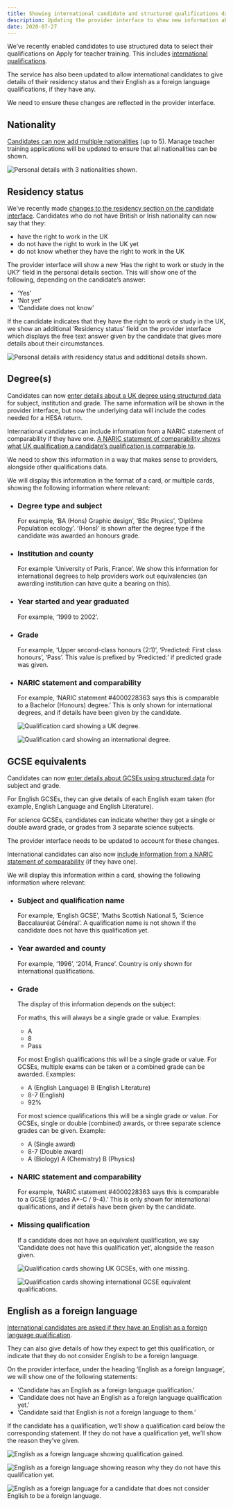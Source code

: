 ```yaml
---
title: Showing international candidate and structured qualifications data
description: Updating the provider interface to show new information about international candidates and support changes to how we collect qualifications data.
date: 2020-07-27
---
```


We’ve recently enabled candidates to use structured data to select their qualifications on Apply for teacher training. This includes [international qualifications](/apply-for-teacher-training/international-candidates/#international-qualifications).

The service has also been updated to allow international candidates to give details of their residency status and their English as a foreign language qualifications, if they have any.

We need to ensure these changes are reflected in the provider interface.

## Nationality

[Candidates can now add multiple nationalities](/apply-for-teacher-training/nationality) (up to 5). Manage teacher training applications will be updated to ensure that all nationalities can be shown.

![Personal details with 3 nationalities shown.](nationalities.png "Personal details with 3 nationalities shown")

## Residency status

We’ve recently made [changes to the residency section on the candidate interface](/apply-for-teacher-training/international-candidates/#residency-and-visa-status). Candidates who do not have British or Irish nationality can now say that they:

* have the right to work in the UK
* do not have the right to work in the UK yet
* do not know whether they have the right to work in the UK

The provider interface will show a new ‘Has the right to work or study in the UK?’ field in the personal details section. This will show one of the following, depending on the candidate’s answer:

* ‘Yes’
* ‘Not yet’
* ‘Candidate does not know’

If the candidate indicates that they have the right to work or study in the UK, we show an additional ‘Residency status’ field on the provider interface which displays the free text answer given by the candidate that gives more details about their circumstances.

![Personal details with residency status and additional details shown.](residency.png "Personal details with residency status and additional details shown")

## Degree(s)

Candidates can now [enter details about a UK degree using structured data](/apply-for-teacher-training/structured-data-for-degrees/) for subject, institution and grade. The same information will be shown in the provider interface, but now the underlying data will include the codes needed for a HESA return.

International candidates can include information from a NARIC statement of comparability if they have one. [A NARIC statement of comparability shows what UK qualification a candidate’s qualification is comparable to](https://www.naric.org.uk/naric/Individuals/Compare%20Qualifications/documents/SoC.pdf).

We need to show this information in a way that makes sense to providers, alongside other qualifications data.

We will display this information in the format of a card, or multiple cards, showing the following information where relevant:

* ### Degree type and subject

  For example, ‘BA (Hons) Graphic design’, ‘BSc Physics’, ‘Diplôme Population ecology’. ‘(Hons)’ is shown after the degree type if the candidate was awarded an honours grade.

* ### Institution and county

  For example ‘University of Paris, France’. We show this information for international degrees to help providers work out equivalencies (an awarding institution can have quite a bearing on this).

* ### Year started and year graduated

  For example, ‘1999 to 2002’.

* ### Grade

  For example, ‘Upper second-class honours (2:1)’, ‘Predicted: First class honours’, ‘Pass’. This value is prefixed by ‘Predicted:’ if predicted grade was given.

* ### NARIC statement and comparability

  For example, ‘NARIC statement #4000228363 says this is comparable to a Bachelor (Honours) degree.’ This is only shown for international degrees, and if details have been given by the candidate.

  ![Qualification card showing a UK degree.](qualification-card-uk-degree.png "Qualification card showing a UK degree")

  ![Qualification card showing an international degree.](qualification-card-international-degree.png "Qualification card showing an international degree")

## GCSE equivalents

Candidates can now [enter details about GCSEs using structured data](/apply-for-teacher-training/structured-data-for-pre-degree-qualifications/) for subject and grade.

For English GCSEs, they can give details of each English exam taken (for example, English Language and English Literature).

For science GCSEs, candidates can indicate whether they got a single or double award grade, or grades from 3 separate science subjects.

The provider interface needs to be updated to account for these changes.

International candidates can also now [include information from a NARIC statement of comparability](/apply-for-teacher-training/international-candidates/#international-qualifications) (if they have one).

We will display this information within a card, showing the following information where relevant:

* ### Subject and qualification name

  For example, ‘English GCSE’, ‘Maths Scottish National 5, ‘Science Baccalauréat Général’. A qualification name is not shown if the candidate does not have this qualification yet.

* ### Year awarded and county

  For example, ‘1996’, ‘2014, France’. Country is only shown for international qualifications.

* ### Grade

  The display of this information depends on the subject:

  For maths, this will always be a single grade or value. Examples:

  * A
  * 8
  * Pass

  For most English qualifications this will be a single grade or value. For GCSEs, multiple exams can be taken or a combined grade can be awarded. Examples:

  * A (English Language)
    B (English Literature)
  * 8-7 (English)
  * 92%

  For most science qualifications this will be a single grade or value. For GCSEs, single or double (combined) awards, or three separate science grades can be given. Example:

  * A (Single award)
  * 8-7 (Double award)
  * A (Biology)
    A (Chemistry)
    B (Physics)

* ### NARIC statement and comparability

  For example, ‘NARIC statement #4000228363 says this is comparable to a GCSE (grades A*-C / 9-4).’ This is only shown for international qualifications, and if details have been given by the candidate.

* ### Missing qualification

  If a candidate does not have an equivalent qualification, we say ‘Candidate does not have this qualification yet’, alongside the reason given.

  ![Qualification cards showing UK GCSEs, with one missing.](qualification-card-uk-gcse.png "Qualification cards showing UK GCSEs, with one missing")

  ![Qualification cards showing international GCSE equivalent qualifications.](qualification-card-international-gcse-equivalent.png "Qualification cards showing international GCSE equivalent qualifications")

## English as a foreign language

[International candidates are asked if they have an English as a foreign language qualification](/apply-for-teacher-training/international-candidates/#english-language-proficiency).

They can also give details of how they expect to get this qualification, or indicate that they do not consider English to be a foreign language.

On the provider interface, under the heading ‘English as a foreign language’, we will show one of the following statements:

* ‘Candidate has an English as a foreign language qualification.’
* ‘Candidate does not have an English as a foreign language qualification yet.’
* ‘Candidate said that English is not a foreign language to them.’

If the candidate has a qualification, we’ll show a qualification card below the corresponding statement. If they do not have a qualification yet, we’ll show the reason they’ve given.

![English as a foreign language showing qualification gained.](efl-qualification.png "English as a foreign language showing qualification gained")

![English as a foreign language showing reason why they do not have this qualification yet.](efl-missing.png "English as a foreign language showing reason why they do not have this qualification yet")

![English as a foreign language for a candidate that does not consider English to be a foreign language.](efl-not-applicable.png "English as a foreign language for a candidate that does not consider English to be a foreign language")
